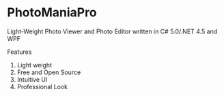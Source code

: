 PhotoManiaPro
=============

Light-Weight Photo Viewer and Photo Editor written in C# 5.0/.NET 4.5 and WPF


Features

1. Light weight
2. Free and Open Source
3. Intuitive UI
4. Professional Look
